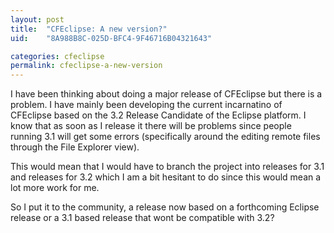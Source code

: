 ```yaml
---
layout: post
title:  "CFEclipse: A new version?"
uid:	"8A988B8C-025D-BFC4-9F46716B04321643"

categories: cfeclipse
permalink: cfeclipse-a-new-version
---
```

I have been thinking about doing a major release of CFEclipse but there is a problem. I have mainly been developing the current incarnatino of CFEclipse based on the 3.2 Release Candidate of the Eclipse platform. I know that as soon as I release it there will be problems since people running 3.1 will get some errors (specifically around the editing remote files through the File Explorer view).

This would mean that I would have to branch the project into releases for 3.1 and releases for 3.2 which I am a bit hesitant to do since this would mean a lot more work for me.

So I put it to the community, a release now based on a forthcoming Eclipse release or a 3.1 based release that wont be compatible with 3.2?